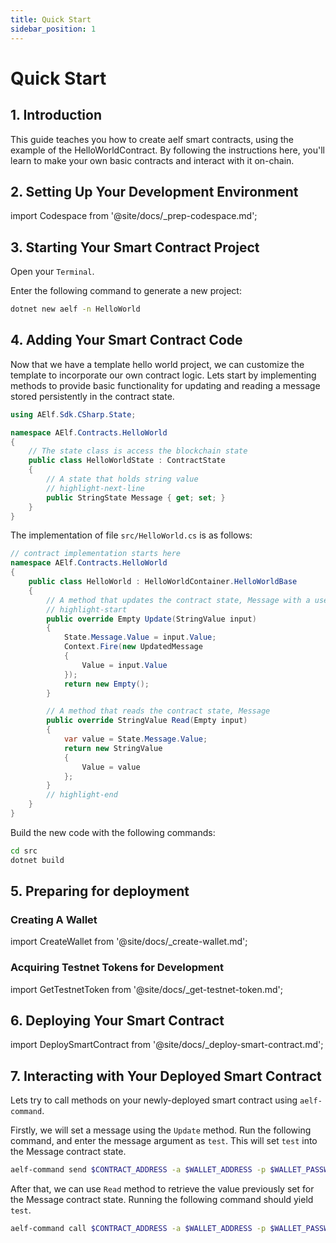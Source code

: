 ```yaml
---
title: Quick Start
sidebar_position: 1
---
```


# Quick Start

## 1. Introduction

This guide teaches you how to create aelf smart contracts, using the example of the HelloWorldContract. By following the instructions here, you'll learn to make your own basic contracts and interact with it on-chain.

## 2. Setting Up Your Development Environment

import Codespace from '@site/docs/\_prep-codespace.md';

<Codespace/>

## 3. Starting Your Smart Contract Project

Open your `Terminal`.

Enter the following command to generate a new project:

```bash title="Terminal"
dotnet new aelf -n HelloWorld
```

## 4. Adding Your Smart Contract Code

Now that we have a template hello world project, we can customize the template to incorporate our own contract logic.
Lets start by implementing methods to provide basic functionality for updating and reading a message stored persistently in the contract state.

```csharp title="src/HelloWorldState.cs"
using AElf.Sdk.CSharp.State;

namespace AElf.Contracts.HelloWorld
{
    // The state class is access the blockchain state
    public class HelloWorldState : ContractState
    {
        // A state that holds string value
        // highlight-next-line
        public StringState Message { get; set; }
    }
}
```

The implementation of file `src/HelloWorld.cs` is as follows:

```csharp title="src/HelloWorld.cs"
// contract implementation starts here
namespace AElf.Contracts.HelloWorld
{
    public class HelloWorld : HelloWorldContainer.HelloWorldBase
    {
        // A method that updates the contract state, Message with a user input
        // highlight-start
        public override Empty Update(StringValue input)
        {
            State.Message.Value = input.Value;
            Context.Fire(new UpdatedMessage
            {
                Value = input.Value
            });
            return new Empty();
        }

        // A method that reads the contract state, Message
        public override StringValue Read(Empty input)
        {
            var value = State.Message.Value;
            return new StringValue
            {
                Value = value
            };
        }
        // highlight-end
    }
}
```

Build the new code with the following commands:

```bash title="Terminal"
cd src
dotnet build
```

## 5. Preparing for deployment

### Creating A Wallet

import CreateWallet from '@site/docs/\_create-wallet.md';

<CreateWallet/>

### Acquiring Testnet Tokens for Development

import GetTestnetToken from '@site/docs/\_get-testnet-token.md';

<GetTestnetToken/>

## 6. Deploying Your Smart Contract

import DeploySmartContract from '@site/docs/\_deploy-smart-contract.md';

<DeploySmartContract/>

## 7. Interacting with Your Deployed Smart Contract

Lets try to call methods on your newly-deployed smart contract using `aelf-command`.

Firstly, we will set a message using the `Update` method. Run the following command,
and enter the message argument as `test`. This will set `test` into the Message contract state.

```bash title="Terminal"
aelf-command send $CONTRACT_ADDRESS -a $WALLET_ADDRESS -p $WALLET_PASSWORD -e https://tdvw-test-node.aelf.io Update
```

After that, we can use `Read` method to retrieve the value previously set for the Message contract state.
Running the following command should yield `test`.

```bash title="Terminal"
aelf-command call $CONTRACT_ADDRESS -a $WALLET_ADDRESS -p $WALLET_PASSWORD -e https://tdvw-test-node.aelf.io Read
```
